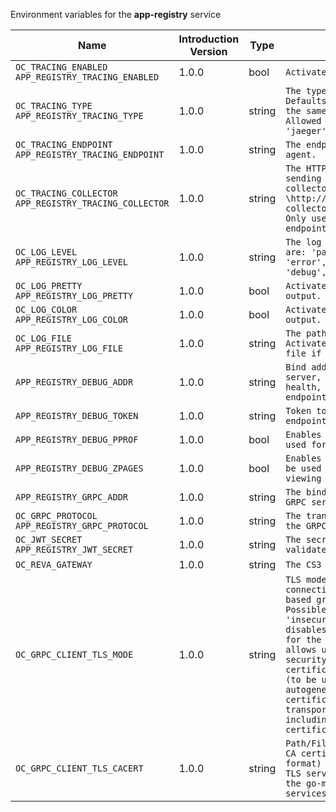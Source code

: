 Environment variables for the **app-registry** service

| Name | Introduction Version | Type | Description | Default Value |
|---|---|---|---|---|
|`OC_TRACING_ENABLED`<br/>`APP_REGISTRY_TRACING_ENABLED`| 1.0.0 |bool|`Activates tracing.`|false|
|`OC_TRACING_TYPE`<br/>`APP_REGISTRY_TRACING_TYPE`| 1.0.0 |string|`The type of tracing. Defaults to '', which is the same as 'jaeger'. Allowed tracing types are 'jaeger' and '' as of now.`||
|`OC_TRACING_ENDPOINT`<br/>`APP_REGISTRY_TRACING_ENDPOINT`| 1.0.0 |string|`The endpoint of the tracing agent.`||
|`OC_TRACING_COLLECTOR`<br/>`APP_REGISTRY_TRACING_COLLECTOR`| 1.0.0 |string|`The HTTP endpoint for sending spans directly to a collector, i.e. \http://jaeger-collector:14268/api/traces. Only used if the tracing endpoint is unset.`||
|`OC_LOG_LEVEL`<br/>`APP_REGISTRY_LOG_LEVEL`| 1.0.0 |string|`The log level. Valid values are: 'panic', 'fatal', 'error', 'warn', 'info', 'debug', 'trace'.`||
|`OC_LOG_PRETTY`<br/>`APP_REGISTRY_LOG_PRETTY`| 1.0.0 |bool|`Activates pretty log output.`|false|
|`OC_LOG_COLOR`<br/>`APP_REGISTRY_LOG_COLOR`| 1.0.0 |bool|`Activates colorized log output.`|false|
|`OC_LOG_FILE`<br/>`APP_REGISTRY_LOG_FILE`| 1.0.0 |string|`The path to the log file. Activates logging to this file if set.`||
|`APP_REGISTRY_DEBUG_ADDR`| 1.0.0 |string|`Bind address of the debug server, where metrics, health, config and debug endpoints will be exposed.`|127.0.0.1:9243|
|`APP_REGISTRY_DEBUG_TOKEN`| 1.0.0 |string|`Token to secure the metrics endpoint.`||
|`APP_REGISTRY_DEBUG_PPROF`| 1.0.0 |bool|`Enables pprof, which can be used for profiling.`|false|
|`APP_REGISTRY_DEBUG_ZPAGES`| 1.0.0 |bool|`Enables zpages, which can be used for collecting and viewing in-memory traces.`|false|
|`APP_REGISTRY_GRPC_ADDR`| 1.0.0 |string|`The bind address of the GRPC service.`|127.0.0.1:9242|
|`OC_GRPC_PROTOCOL`<br/>`APP_REGISTRY_GRPC_PROTOCOL`| 1.0.0 |string|`The transport protocol of the GRPC service.`|tcp|
|`OC_JWT_SECRET`<br/>`APP_REGISTRY_JWT_SECRET`| 1.0.0 |string|`The secret to mint and validate jwt tokens.`||
|`OC_REVA_GATEWAY`| 1.0.0 |string|`The CS3 gateway endpoint.`|eu.opencloud.api.gateway|
|`OC_GRPC_CLIENT_TLS_MODE`| 1.0.0 |string|`TLS mode for grpc connection to the go-micro based grpc services. Possible values are 'off', 'insecure' and 'on'. 'off': disables transport security for the clients. 'insecure' allows using transport security, but disables certificate verification (to be used with the autogenerated self-signed certificates). 'on' enables transport security, including server certificate verification.`||
|`OC_GRPC_CLIENT_TLS_CACERT`| 1.0.0 |string|`Path/File name for the root CA certificate (in PEM format) used to validate TLS server certificates of the go-micro based grpc services.`||

